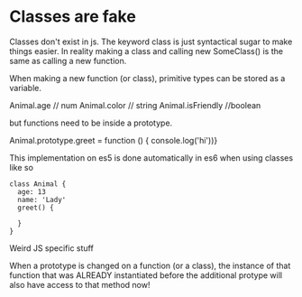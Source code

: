 # Classes are fake

Classes don't exist in js. The keyword class is just syntactical sugar to make things easier.
In reality making a class and calling new SomeClass() is the same as calling a new function.

When making a new function (or class), primitive types can be stored as a variable.

Animal.age // num
Animal.color // string
Animal.isFriendly //boolean

but functions need to be inside a prototype.

Animal.prototype.greet = function () { console.log('hi'))}

This implementation on es5 is done automatically in es6 when using classes like so

```
class Animal {
  age: 13
  name: 'Lady'
  greet() {

  }
}
```

Weird JS specific stuff

When a prototype is changed on a function (or a class), the instance of that function that was ALREADY instantiated before the additional protype will also have access to that method now!
